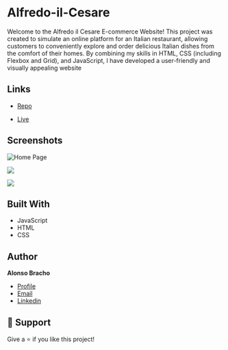 <h1>Alfredo-il-Cesare</h1>

<p>Welcome to the Alfredo il Cesare E-commerce Website! This project was created to simulate an online platform for an Italian restaurant, allowing customers to conveniently explore and order delicious Italian dishes from the comfort of their homes. By combining my skills in HTML, CSS (including Flexbox and Grid), and JavaScript, I have developed a user-friendly and visually appealing website</p>

## Links

- [Repo](https://github.com/Alobr/<alfredo-il-cesare> "Alfredo-il-Cesare Repo")

- [Live](<Homepage url> "Live View")


## Screenshots

![Home Page](/screenshots/1.png "Home Page")

![](/screenshots/2.png)

![](/screenshots/3.png)

## Built With

- JavaScript
- HTML
- CSS


## Author

**Alonso Bracho**

- [Profile](https://github.com/Alobr "Alonso Bracho")
- [Email](mailto:alonsoae80@gmail.com?subject=Hi "Hi!")
- [Linkedin](https://www.linkedin.com/in/alobr/ "Welcome")

## 🤝 Support

Give a ⭐️ if you like this project!
